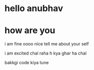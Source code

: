 # hello anubhav
# how are you
i am fine
oooo nice tell me about your self

i am excited
chal raha h kya ghar 
ha chal

bakkgi
code kiya tune 